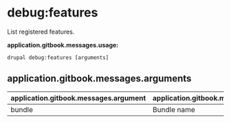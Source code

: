 # debug:features
List registered features.

**application.gitbook.messages.usage:**
```
drupal debug:features [arguments]
```

## application.gitbook.messages.arguments
application.gitbook.messages.argument | application.gitbook.messages.details
---------|-------------
bundle | Bundle name
